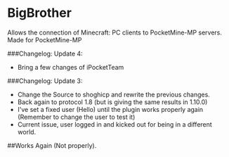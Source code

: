 # BigBrother
Allows the connection of Minecraft: PC clients to PocketMine-MP servers. Made for PocketMine-MP

###Changelog: Update 4:
* Bring a few changes of iPocketTeam

###Changelog: Update 3:
* Change the Source to shoghicp and rewrite the previous changes.
* Back again to protocol 1.8 (but is giving the same results in 1.10.0)
* I've set a fixed user (Hello) until the plugin works properly again (Remember to change the user to test it)
* Current issue, user logged in and kicked out for being in a different world.

##Works Again (Not properly).

